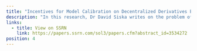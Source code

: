 ```yaml
---
title: "Incentives for Model Calibration on Decentralized Derivatives Exchanges: Consensus in Continuum"
description: "In this research, Dr David Siska writes on the problem of risk model calibration faced by all decentralized derivative exchanges, and presents empirical results for simple situations that arise when the risk model is assumed to be a linear function of calibration parameters."
links:
  - title: View on SSRN
    link: https://papers.ssrn.com/sol3/papers.cfm?abstract_id=3534272
position: 4
---
```

